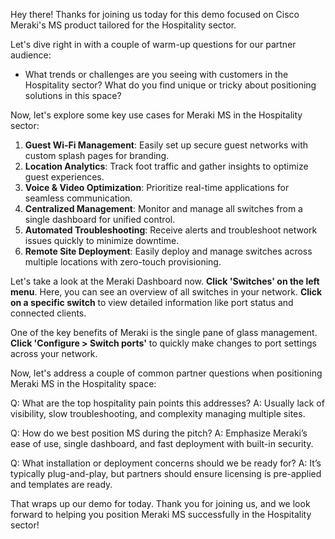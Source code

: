 Hey there! Thanks for joining us today for this demo focused on Cisco Meraki's MS product tailored for the Hospitality sector.

Let's dive right in with a couple of warm-up questions for our partner audience:
- What trends or challenges are you seeing with customers in the Hospitality sector? What do you find unique or tricky about positioning solutions in this space?

Now, let's explore some key use cases for Meraki MS in the Hospitality sector:

1. **Guest Wi-Fi Management**: Easily set up secure guest networks with custom splash pages for branding.
2. **Location Analytics**: Track foot traffic and gather insights to optimize guest experiences.
3. **Voice & Video Optimization**: Prioritize real-time applications for seamless communication.
4. **Centralized Management**: Monitor and manage all switches from a single dashboard for unified control.
5. **Automated Troubleshooting**: Receive alerts and troubleshoot network issues quickly to minimize downtime.
6. **Remote Site Deployment**: Easily deploy and manage switches across multiple locations with zero-touch provisioning.

Let's take a look at the Meraki Dashboard now. **Click 'Switches' on the left menu**. Here, you can see an overview of all switches in your network. **Click on a specific switch** to view detailed information like port status and connected clients.

One of the key benefits of Meraki is the single pane of glass management. **Click 'Configure > Switch ports'** to quickly make changes to port settings across your network.

Now, let's address a couple of common partner questions when positioning Meraki MS in the Hospitality space:

Q: What are the top hospitality pain points this addresses?
A: Usually lack of visibility, slow troubleshooting, and complexity managing multiple sites.

Q: How do we best position MS during the pitch?
A: Emphasize Meraki’s ease of use, single dashboard, and fast deployment with built-in security.

Q: What installation or deployment concerns should we be ready for?
A: It’s typically plug-and-play, but partners should ensure licensing is pre-applied and templates are ready.

That wraps up our demo for today. Thank you for joining us, and we look forward to helping you position Meraki MS successfully in the Hospitality sector!